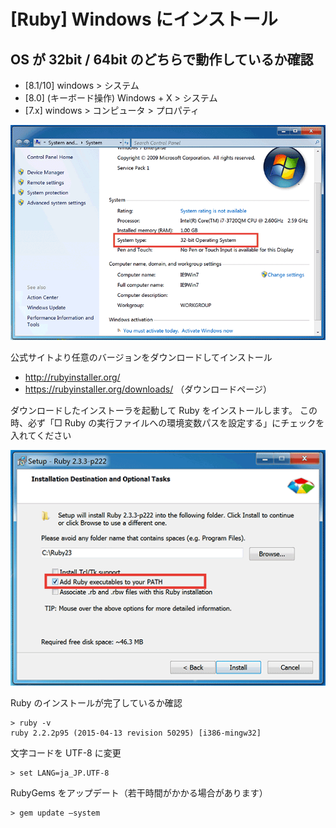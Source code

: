 # [Ruby] Windows にインストール

## OS が 32bit / 64bit のどちらで動作しているか確認

- [8.1/10] windows > システム
- [8.0] (キーボード操作) Windows + X > システム
- [7.x] windows > コンピュータ > プロパティ

![Win10 64bit](../img/ruby-win-bit.png)

公式サイトより任意のバージョンをダウンロードしてインストール
- http://rubyinstaller.org/
- https://rubyinstaller.org/downloads/ （ダウンロードページ）

ダウンロードしたインストーラを起動して Ruby をインストールします。
この時、必ず「□ Ruby の実行ファイルへの環境変数パスを設定する」にチェックを入れてください

![Win10 64bit](../img/ruby-win-path.png)

Ruby のインストールが完了しているか確認
```
> ruby -v
ruby 2.2.2p95 (2015-04-13 revision 50295) [i386-mingw32]
```

文字コードを UTF-8 に変更
```
> set LANG=ja_JP.UTF-8
```

RubyGems をアップデート（若干時間がかかる場合があります）
```
> gem update —system
```